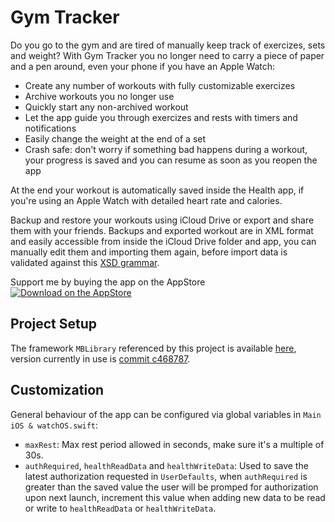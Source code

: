 # Gym Tracker
Do you go to the gym and are tired of manually keep track of exercizes, sets and weight? With Gym Tracker you no longer need to carry a piece of paper and a pen around, even your phone if you have an Apple Watch:
- Create any number of workouts with fully customizable exercizes
- Archive workouts you no longer use
- Quickly start any non-archived workout
- Let the app guide you through exercizes and rests with timers and notifications
- Easily change the weight at the end of a set
- Crash safe: don't worry if something bad happens during a workout, your progress is saved and you can resume as soon as you reopen the app

At the end your workout is automatically saved inside the Health app, if you're using an Apple Watch with detailed heart rate and calories.

Backup and restore your workouts using iCloud Drive or export and share them with your friends. Backups and exported workout are in XML format and easily accessible from inside the iCloud Drive folder and app, you can manually edit them and importing them again, before import data is validated against this [XSD grammar](https://github.com/piscoTech/GymTracker/blob/master/Gym%20Tracker%20iOS/workout.xsd).

Support me by buying the app on the AppStore<br>
[![Download on the AppStore](http://www.marcoboschi.altervista.org/img/app_store_en.svg)](https://itunes.apple.com/us/app/gym-tracker-gym-workout-tracker/id1224155362?ls=1&mt=8)

## Project Setup
The framework `MBLibrary` referenced by this project is available [here](https://github.com/piscoTech/MBLibrary), version currently in use is [commit c468787](https://github.com/piscoTech/MBLibrary/tree/c46878729efe5c4baefeba276d17eacedb4f45ad).

## Customization
General behaviour of the app can be configured via global variables in `Main iOS & watchOS.swift`:

* `maxRest`: Max rest period allowed in seconds, make sure it's a multiple of 30s.
* `authRequired`, `healthReadData` and `healthWriteData`: Used to save the latest authorization requested in `UserDefaults`, when `authRequired` is greater than the saved value the user will be promped for authorization upon next launch, increment this value when adding new data to be read or write to `healthReadData` or `healthWriteData`.
